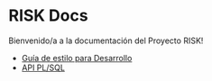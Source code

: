 # RISK Docs

Bienvenido/a a la documentación del Proyecto RISK!

* [Guía de estilo para Desarrollo](database/styleguide.md)
* [API PL/SQL](database/plsqldoc/index.html)